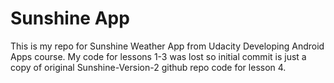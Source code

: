 Sunshine App
========

This is my repo for Sunshine Weather App from Udacity Developing Android Apps course. My code for lessons 1-3 was lost so initial commit is just a copy of original Sunshine-Version-2 github repo code for lesson 4.
